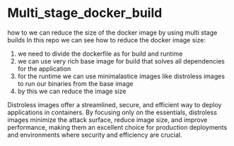 # Multi_stage_docker_build
how to we can reduce the size of the docker image by using multi stage builds
In this repo we can see how to reduce the docker image size:
 1) we need to divide the dockerfile as for build and runtime
 2) we can use very rich base image for build that solves all dependencies for the application
 3) for the runtime we can use minimalastice images like distroless images to run our binaries from the base image
 4) by this we can reduce the image size

Distroless images offer a streamlined, secure, and efficient way to deploy applications in containers.
By focusing only on the essentials, distroless images minimize the attack surface, reduce image size, and improve performance,
making them an excellent choice for production deployments and environments where security and efficiency are crucial.
